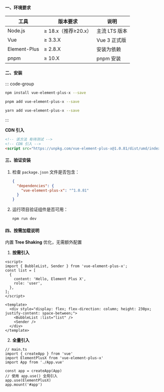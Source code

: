 #### **一、环境要求**

| 工具         | 版本要求            | 说明          |
| ------------ | ------------------- | ------------- |
| Node.js      | ≥ 18.x（推荐≥20.x） | 主流 LTS 版本 |
| Vue          | ≥ 3.3.X             | Vue 3 正式版  |
| Element-Plus | ≥ 2.8.X             | 安装为依赖    |
| pnpm         | ≥ 10.X              | pnpm 安装     |

#### **二、安装**

::: code-group

```sh [npm]
npm install vue-element-plus-x --save
```

```sh [pnpm]
pnpm add vue-element-plus-x --save
```

```sh [yarn]
yarn add vue-element-plus-x --save
```

:::

**CDN 引入**

```html
<!-- 该方法 有待测试 -->
<!-- CDN 引入 -->
<script src="https://unpkg.com/vue-element-plus-x@1.0.81/dist/umd/index.js"></script>
```

#### **三、验证安装**

1. 检查 `package.json` 文件是否包含：

   ```json
   {
     "dependencies": {
       "vue-element-plus-x": "^1.0.81"
     }
   }
   ```

2. 运行项目验证组件是否可用：

   ```bash
   npm run dev
   ```

#### **四、按需加载说明**

内置 **Tree Shaking** 优化，无需额外配置

1. **按需引入**

```vue
<script>
import { BubbleList, Sender } from 'vue-element-plus-x';
const list = [
  {
    content: 'Hello, Element Plus X',
    role: 'user',
  },
];
</script>

<template>
  <div style="display: flex; flex-direction: column; height: 230px; justify-content: space-between;">
    <BubbleList :list="list" />
    <Sender />
  </div>
</template>
```

2. **全量引入**

```
// main.ts
import { createApp } from 'vue'
import ElementPlusX from 'vue-element-plus-x'
import App from './App.vue'

const app = createApp(App)
// 使用 app.use() 全局引入
app.use(ElementPlusX)
app.mount('#app')
```
